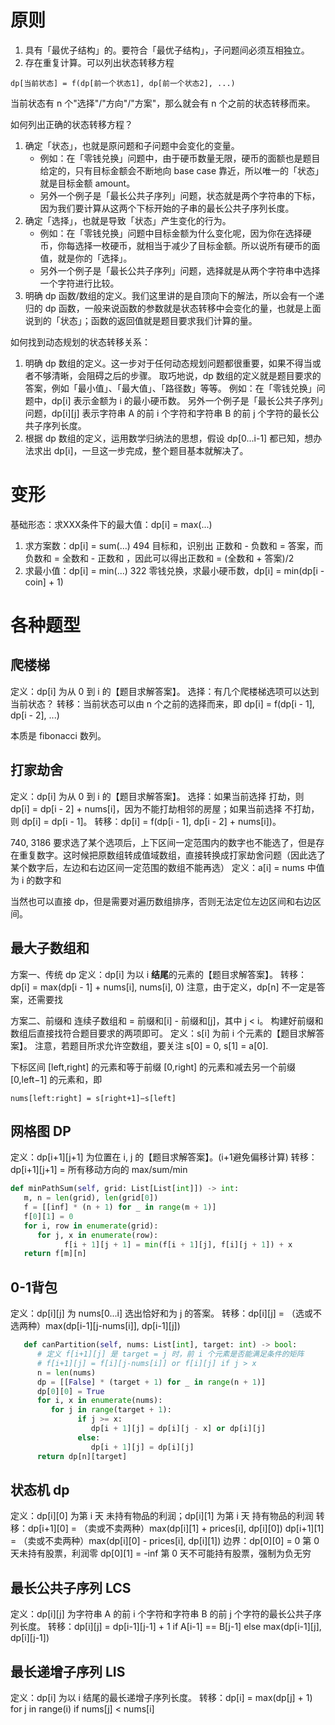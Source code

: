 # 原则

1. 具有「最优子结构」的。要符合「最优子结构」，子问题间必须互相独立。
2. 存在重复计算。可以列出状态转移方程

```
dp[当前状态] = f(dp[前一个状态1], dp[前一个状态2], ...)
```

当前状态有 n 个"选择"/"方向"/"方案"，那么就会有 n 个之前的状态转移而来。

如何列出正确的状态转移方程？

1. 确定「状态」，也就是原问题和子问题中会变化的变量。
   - 例如：在「零钱兑换」问题中，由于硬币数量无限，硬币的面额也是题目给定的，只有目标金额会不断地向 base case 靠近，所以唯一的「状态」就是目标金额 amount。
   - 另外一个例子是「最长公共子序列」问题，状态就是两个字符串的下标，因为我们要计算从这两个下标开始的子串的最长公共子序列长度。
2. 确定「选择」，也就是导致「状态」产生变化的行为。
   - 例如：在「零钱兑换」问题中目标金额为什么变化呢，因为你在选择硬币，你每选择一枚硬币，就相当于减少了目标金额。所以说所有硬币的面值，就是你的「选择」。
   - 另外一个例子是「最长公共子序列」问题，选择就是从两个字符串中选择一个字符进行比较。
3. 明确 dp 函数/数组的定义。我们这里讲的是自顶向下的解法，所以会有一个递归的 dp 函数，一般来说函数的参数就是状态转移中会变化的量，也就是上面说到的「状态」；函数的返回值就是题目要求我们计算的量。

如何找到动态规划的状态转移关系：

1. 明确 dp 数组的定义。这一步对于任何动态规划问题都很重要，如果不得当或者不够清晰，会阻碍之后的步骤。
   取巧地说，dp 数组的定义就是题目要求的答案，例如「最小值」、「最大值」、「路径数」等等。
   例如：在「零钱兑换」问题中，dp[i] 表示金额为 i 的最小硬币数。
   另外一个例子是「最长公共子序列」问题，dp[i][j] 表示字符串 A 的前 i 个字符和字符串 B 的前 j 个字符的最长公共子序列长度。
2. 根据 dp 数组的定义，运用数学归纳法的思想，假设 dp[0...i-1] 都已知，想办法求出 dp[i]，一旦这一步完成，整个题目基本就解决了。

# 变形

基础形态：求XXX条件下的最大值：dp[i] = max(...)

1. 求方案数：dp[i] = sum(...)
   494  目标和，识别出 正数和 - 负数和 = 答案，而 负数和 = 全数和 - 正数和 ，因此可以得出正数和 = (全数和 + 答案)/2
2. 求最小值：dp[i] = min(...)
   322 零钱兑换，求最小硬币数，dp[i] = min(dp[i - coin] + 1)

# 各种题型

## 爬楼梯

定义：dp[i] 为从 0 到 i 的【题目求解答案】。
选择：有几个爬楼梯选项可以达到当前状态？
转移：当前状态可以由 n 个之前的选择而来，即 dp[i] = f(dp[i - 1], dp[i - 2], ...)

本质是 fibonacci 数列。

## 打家劫舍

定义：dp[i] 为从 0 到 i 的【题目求解答案】。
选择：如果当前选择 打劫，则 dp[i] = dp[i - 2] + nums[i]，因为不能打劫相邻的房屋；如果当前选择 不打劫，则 dp[i] = dp[i - 1]。
转移：dp[i] = f(dp[i - 1], dp[i - 2] + nums[i])。

740, 3186 要求选了某个选项后，上下区间一定范围内的数字也不能选了，但是存在重复数字。这时候把原数组转成值域数组，直接转换成打家劫舍问题（因此选了某个数字后，左边和右边区间一定范围的数组不能再选）
定义：a[i] = nums 中值为 i 的数字和

当然也可以直接 dp，但是需要对遍历数组排序，否则无法定位左边区间和右边区间。

## 最大子数组和

方案一、传统 dp
定义：dp[i] 为以 i **结尾**的元素的【题目求解答案】。
转移：dp[i] = max(dp[i - 1] + nums[i], nums[i], 0)
注意，由于定义，dp[n] 不一定是答案，还需要找

方案二、前缀和
连续子数组和 = 前缀和[i] - 前缀和[j]，其中 j < i。
构建好前缀和数组后直接找符合题目要求的两项即可。
定义：s[i] 为前 i 个元素的【题目求解答案】。
注意，若题目所求允许空数组，要关注 s[0] = 0, s[1] = a[0].

下标区间 [left,right] 的元素和等于前缀 [0,right] 的元素和减去另一个前缀 [0,left−1] 的元素和，即
```
nums[left:right] = s[right+1]−s[left]
```

## 网格图 DP

定义：dp[i+1][j+1] 为位置在 i, j 的【题目求解答案】。(i+1避免偏移计算)
转移：dp[i+1][j+1] = 所有移动方向的 max/sum/min

```python
def minPathSum(self, grid: List[List[int]]) -> int:
   m, n = len(grid), len(grid[0])
   f = [[inf] * (n + 1) for _ in range(m + 1)]
   f[0][1] = 0
   for i, row in enumerate(grid):
      for j, x in enumerate(row):
            f[i + 1][j + 1] = min(f[i + 1][j], f[i][j + 1]) + x
   return f[m][n]
```

## 0-1背包

定义：dp[i][j] 为 nums[0...i] 选出恰好和为 j 的答案。
转移：dp[i][j] = （选或不选两种）max(dp[i-1][j-nums[i]], dp[i-1][j])

```python
   def canPartition(self, nums: List[int], target: int) -> bool:
      # 定义 f[i+1][j] 是 target = j 时，前 i 个元素是否能满足条件的矩阵
      # f[i+1][j] = f[i][j-nums[i]] or f[i][j] if j > x
      n = len(nums)
      dp = [[False] * (target + 1) for _ in range(n + 1)]
      dp[0][0] = True
      for i, x in enumerate(nums):
         for j in range(target + 1):
               if j >= x:
                  dp[i + 1][j] = dp[i][j - x] or dp[i][j]
               else:
                  dp[i + 1][j] = dp[i][j]
      return dp[n][target]
```

## 状态机 dp

定义：dp[i][0] 为第 i 天 未持有物品的利润；dp[i][1] 为第 i 天 持有物品的利润
转移：dp[i+1][0] = （卖或不卖两种）max(dp[i][1] + prices[i], dp[i][0])
     dp[i+1][1] = （卖或不卖两种）max(dp[i][0] - prices[i], dp[i][1])
边界：dp[0][0] = 0 第 0 天未持有股票，利润零
     dp[0][1] = -inf 第 0 天不可能持有股票，强制为负无穷

## 最长公共子序列 LCS

定义：dp[i][j] 为字符串 A 的前 i 个字符和字符串 B 的前 j 个字符的最长公共子序列长度。
转移：dp[i][j] = dp[i-1][j-1] + 1 if A[i-1] == B[j-1] else max(dp[i-1][j], dp[i][j-1])

## 最长递增子序列 LIS

定义：dp[i] 为以 i 结尾的最长递增子序列长度。
转移：dp[i] = max(dp[j] + 1) for j in range(i) if nums[j] < nums[i]
